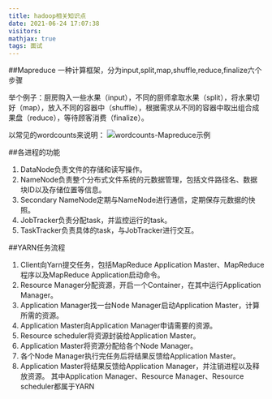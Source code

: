 ```yaml
---
title: hadoop相关知识点
date: 2021-06-24 17:07:38
visitors: 
mathjax: true
tags: 面试
---
```


##Mapreduce
一种计算框架，分为input,split,map,shuffle,reduce,finalize六个步骤

举个例子：厨房购入一些水果（input），不同的厨师拿取水果（split），将水果切好（map），放入不同的容器中（shuffle），根据需求从不同的容器中取出组合成果盘（reduce），等待顾客消费（finalize）。

以常见的wordcounts来说明：
![wordcounts-Mapreduce示例](https://tva1.sinaimg.cn/large/008i3skNgy1grtgzic9qhj31g90irq4n.jpg)

##各进程的功能
1. DataNode负责文件的存储和读写操作。
2. NameNode负责整个分布式文件系统的元数据管理，包括文件路径名、数据块ID以及存储位置等信息。
3. Secondary NameNode定期与NameNode进行通信，定期保存元数据的快照。
4. JobTracker负责分配task，并监控运行的task。
5. TaskTracker负责具体的task，与JobTracker进行交互。

##YARN任务流程
1. Client向Yarn提交任务，包括MapReduce Application Master、MapReduce程序以及MapReduce Application启动命令。
2. Resource Manager分配资源，开启一个Container，在其中运行Application Manager。
3. Application Manager找一台Node Manager启动Application Master，计算所需的资源。
4. Application Master向Application Manager申请需要的资源。
5. Resource scheduler将资源封装给Application Master。
6. Application Master将资源分配给各个Node Manager。
7. 各个Node Manager执行完任务后将结果反馈给Application Master。
8. Application Master将结果反馈给Application Manager，并注销进程以及释放资源。
其中Application Manager、Resource Manager、Resource scheduler都属于YARN